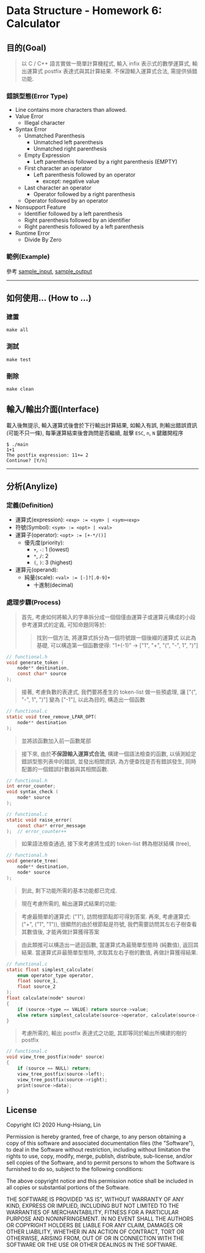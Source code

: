 # Data Structure - Homework 6: Calculator

## 目的(Goal)

> 以 C / C++ 語言實做一簡單計算機程式, 輸入 infix 表示式的數學運算式,
> 輸出運算式 postfix 表達式與其計算結果. 不保證輸入運算式合法, 需提供偵錯功能.

### 錯誤型態(Error Type)
- Line contains more characters than allowed.
- Value Error
	+ Illegal character
- Syntax Error
	+ Unmatched Parenthesis
		- Unmatched left parenthesis
		- Unmatched right parenthesis
	+ Empty Expression
		* Left parenthesis followed by a right parenthesis (EMPTY)
	+ First character an operator
		* Left parenthesis followed by an operator
			- except: negative value
	+ Last character an operator
		* Operator followed by a right parenthesis
	+ Operator followed by an operator
- Nonsupport Feature
	+ Identifier followed by a left parenthesis
	+ Right parenthesis followed by an identifier
	+ Right parenthesis followed by a left parenthesis
- Runtime Error
	+ Divide By Zero

### 範例(Example)
參考 [sample_input](sample_input), [sample_output](sample_output)

---

## 如何使用... (How to ...)
### 建置
```shell
make all
```

### 測試
```shell
make test
```

### 刪除
```shell
make clean
```

## 輸入/輸出介面(Interface)
載入後無提示, 輸入運算式後會於下行輸出計算結果,
如輸入有誤, 則輸出錯誤資訊(可能不只一條),
每筆運算結束後會詢問是否繼續,
敲擊 `ESC`, `n`, `N` 鍵離開程序

```shell
$ ./main
1+1
The postfix expression: 11+= 2
Continue? [Y/n]
```

---

## 分析(Anylize)
### 定義(Definition)
- 運算式(expression): `<exp> := <sym> | <sym><exp>`
- 符號(Symbol): `<sym> := <opt> | <val>`
- 運算子(operator): `<opt> := [+-*/()]`
	+ 優先度(priority):
		* `+`, `-`: 1 (lowest)
		* `*`, `/`: 2
		* `(`, `)`: 3 (highest)
- 運算元(operand):
	+ 純量(scale): `<val> := [-]?[.0-9]+`
		* 十進制(decimal)

### 處理步驟(Process)
> 首先, 考慮如何將輸入的字串拆分成一個個僅由運算子或運算元構成的小段
> 參考運算式的定義, 可知命題同等於:
>> 找到一個方法, 將運算式拆分為一個符號跟一個後綴的運算式
> 以此為基礎, 可以構造第一個函數使得:
>> "1+(-1)" -> \["1", "+", "(", "-", 1", ")"\]

```c
// functional.h
void generate_token (
	node** destination,
	const char* source
);
```

> 接著, 考慮負數的表達式, 我們要將產生的 token-list 做一些預處理,
> 讓 \["(", "-", 1", ")"\] 變為 \["-1"\],
> 以此為目的, 構造出一個函數

```c
// functional.c
static void tree_remove_LPAR_OPT(
	node** destination
);
```
> 並將該函數加入前一函數尾部

> 接下來, 由於**不保證輸入運算式合法**, 構建一個語法檢查的函數,
> 以偵測給定錯誤型態列表中的錯誤, 並發出相關資訊.
> 為方便查找是否有錯誤發生, 同時配置的一個錯誤計數器與其相關函數.

```c
// functional.h
int error_counter;
void syntax_check (
	node* source
);

// functional.c
static void raise_error(
	const char* error_message
);  // error_counter++
```

> 如果語法檢查通過, 接下來考慮將生成的 token-list 轉為樹狀結構 (tree),

```c
// functional.h
void generate_tree(
	node** destination,
	node* source
);
```
> 到此, 剩下功能所需的基本功能都已完成.

> 現在考慮所需的, 輸出運算式結果的功能:

> 考慮最簡單的運算式: \("1"\),
> 訪問根節點即可得到答案.
> 再來, 考慮運算式: \("+", \("1", "1"\)\),
> 很顯然的由於根節點是符號,
> 我們需要訪問其左右子樹查看其數值後, 才能再做計算獲得答案

> 由此類推可以構造出一遞迴函數,
> 當運算式為最簡單型態時 (純數值), 返回其結果.
> 當運算式非最簡單型態時, 求取其左右子樹的數值, 再做計算獲得結果.

```c
// functional.c
static float simplest_calculate(
	enum operator_type operator,
	float source_1,
	float source_2
);
float calculate(node* source)
{
	if (source->type == VALUE) return source->value;
	else return simplest_calculate(source->operator, calculate(source->left), calculate(source->right),);
}
```

> 考慮所需的, 輸出 postfix 表達式之功能,
> 其即等同於輸出所構建的樹的 postfix

```c
// functional.c
void view_tree_postfix(node* source)
{
	if (source == NULL) return;
	view_tree_postfix(source->left);
	view_tree_postfix(source->right);
	print(source->data);
}
```


## License
Copyright (C) 2020 Hung-Hsiang, Lin

Permission is hereby granted, free of charge, to any person obtaining a copy
of this software and associated documentation files (the "Software"), to deal
in the Software without restriction, including without limitation the rights
to use, copy, modify, merge, publish, distribute, sub-license, and/or sell
copies of the Software, and to permit persons to whom the Software is
furnished to do so, subject to the following conditions:

The above copyright notice and this permission notice shall be included in
all copies or substantial portions of the Software.

THE SOFTWARE IS PROVIDED "AS IS", WITHOUT WARRANTY OF ANY KIND, EXPRESS OR
IMPLIED, INCLUDING BUT NOT LIMITED TO THE WARRANTIES OF MERCHANTABILITY,
FITNESS FOR A PARTICULAR PURPOSE AND NONINFRINGEMENT. IN NO EVENT SHALL THE
AUTHORS OR COPYRIGHT HOLDERS BE LIABLE FOR ANY CLAIM, DAMAGES OR OTHER
LIABILITY, WHETHER IN AN ACTION OF CONTRACT, TORT OR OTHERWISE, ARISING FROM,
OUT OF OR IN CONNECTION WITH THE SOFTWARE OR THE USE OR OTHER DEALINGS IN
THE SOFTWARE.



